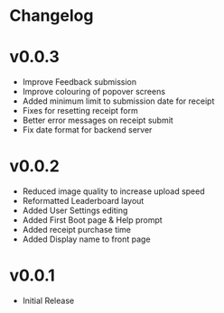 # Changelog

# v0.0.3

* Improve Feedback submission
* Improve colouring of popover screens
* Added minimum limit to submission date for receipt
* Fixes for resetting receipt form
* Better error messages on receipt submit
* Fix date format for backend server

# v0.0.2

* Reduced image quality to increase upload speed
* Reformatted Leaderboard layout
* Added User Settings editing
* Added First Boot page & Help prompt
* Added receipt purchase time
* Added Display name to front page

# v0.0.1

* Initial Release
